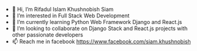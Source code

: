 - 👋 Hi, I’m Rifadul Islam Khushnobish Siam
- 👀 I’m interested in Full Stack Web Development
- 🌱 I’m currently learning Python Web Framework Django and React.js
- 💞️ I’m looking to collaborate on Django Stack and React.js projects with other passionate developers
- 📫 Reach me in facebook https://www.facebook.com/siam.khushnobish
<!---
rifadul/rifadul is a ✨ special ✨ repository because its `README.md` (this file) appears on your GitHub profile.
You can click the Preview link to take a look at your changes.
--->
